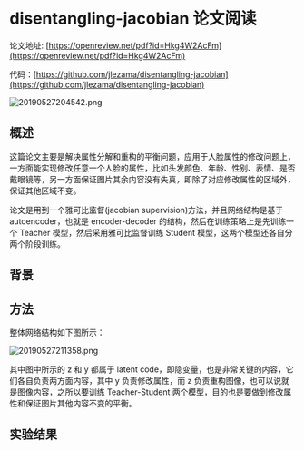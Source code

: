 # disentangling-jacobian 论文阅读

论文地址: [https://openreview.net/pdf?id=Hkg4W2AcFm](https://openreview.net/pdf?id=Hkg4W2AcFm)

代码：[https://github.com/jlezama/disentangling-jacobian](https://github.com/jlezama/disentangling-jacobian)

![20190527204542.png](https://cdn.nlark.com/yuque/0/2019/png/308996/1558961183315-9082bacf-45a7-4c99-9160-9863c8dfd531.png#align=left&display=inline&height=302&name=20190527204542.png&originHeight=302&originWidth=1140&size=54970&status=done&width=1140)

## 概述

这篇论文主要是解决属性分解和重构的平衡问题，应用于人脸属性的修改问题上，一方面能实现修改任意一个人脸的属性，比如头发颜色、年龄、性别、表情、是否戴眼镜等，另一方面保证图片其余内容没有失真，即除了对应修改属性的区域外，保证其他区域不变。

论文是用到一个雅可比监督(jacobian supervision)方法，并且网络结构是基于 autoencoder，也就是 encoder-decoder 的结构，然后在训练策略上是先训练一个 Teacher 模型，然后采用雅可比监督训练 Student 模型，这两个模型还各自分两个阶段训练。



## 背景


## 方法

整体网络结构如下图所示：

![20190527211358.png](https://cdn.nlark.com/yuque/0/2019/png/308996/1558962850889-894dbac3-c812-472e-990b-2dbdfc4d4219.png#align=left&display=inline&height=312&name=20190527211358.png&originHeight=312&originWidth=742&size=117817&status=done&width=742)

其中图中所示的 z 和 y 都属于 latent code，即隐变量，也是非常关键的内容，它们各自负责两方面内容，其中 y 负责修改属性，而 z 负责重构图像，也可以说就是图像内容，之所以要训练 Teacher-Student 两个模型，目的也是要做到修改属性和保证图片其他内容不变的平衡。


## 实验结果
